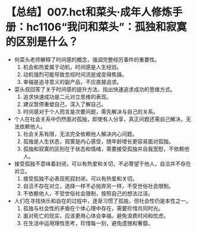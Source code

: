 # 【总结】007.hct和菜头·成年人修炼手册：hc1106“我问和菜头”：孤独和寂寞的区别是什么？

-   何菜头老师解释了时间感的概念，强调完整经历事件的重要性。
    1.  机会和热爱属于动机，时间感是人生经验。
    2.  动机强烈可能导致忽视时间流逝或变得焦躁。
    3.  幸福是追寻意义的副产品，不应直接追求。
-   菜头叔回答了关于时间感的提升方法，指出快速追求成功的思维方式。
    1.  追求快速成功是二元对立思维的表现。
    2.  建议暂停重塑自己，深入了解自己。
    3.  时间感对于个人而言是次要问题，需先解决与自己的关系。
-   个人在社会关系中仍然面对孤独，即使有人分享，真正问题还需自己解决，无法依赖他人。
    1.  社会关系有限，无法完全依赖他人解决内心问题。
    2.  孤独是人生状态，寂寞是内心感受，随年龄增长更容易面对孤独。
    3.  孤独和寂寞的区别在于状态和情绪，需要接受孤独并自我宽慰，不依赖他人。
-   接受孤独不意味着封闭，可以有热爱和关切，不必寄望于他人，自洽并不存在对立。
    1.  接受孤独不必表现死寂封闭，可以有热爱和关切。
    2.  自洽不存在对立，选择一样不必抛弃另一样，不受世俗社会限制。
    3.  不依赖他人，不受世俗社会限制，按照自己的想法过活。
-   人们在寻找快乐和自在的过程中，逐渐习惯了孤独，但社会性仍是本性之一。
    1.  孤独与社会性的矛盾在个体心理中存在，需要珍惜共同时光。
    2.  面对死亡的现实，应该更用心体会幸福，避免浪费时间和忧虑。
    3.  在生活中运用理性思考，珍惜每一刻，避免遗憾和奢靡。